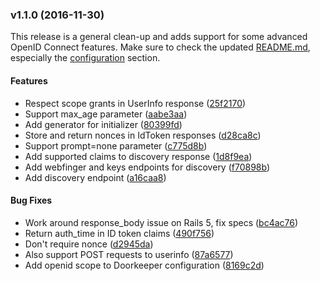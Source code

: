 <a name="v1.1.0"></a>
### v1.1.0 (2016-11-30)

This release is a general clean-up and adds support for some advanced OpenID Connect features.
Make sure to check the updated [README.md](README.md), especially the [configuration](README.md#configuration) section.

#### Features

* Respect scope grants in UserInfo response	 ([25f2170](/../../commit/25f2170))
* Support max_age parameter	 ([aabe3aa](/../../commit/aabe3aa))
* Add generator for initializer	 ([80399fd](/../../commit/80399fd))
* Store and return nonces in IdToken responses	 ([d28ca8c](/../../commit/d28ca8c))
* Support prompt=none parameter	 ([c775d8b](/../../commit/c775d8b))
* Add supported claims to discovery response	 ([1d8f9ea](/../../commit/1d8f9ea))
* Add webfinger and keys endpoints for discovery	 ([f70898b](/../../commit/f70898b))
* Add discovery endpoint	 ([a16caa8](/../../commit/a16caa8))

#### Bug Fixes

* Work around response_body issue on Rails 5, fix specs	 ([bc4ac76](/../../commit/bc4ac76))
* Return auth_time in ID token claims	 ([490f756](/../../commit/490f756))
* Don't require nonce	 ([d2945da](/../../commit/d2945da))
* Also support POST requests to userinfo	 ([87a6577](/../../commit/87a6577))
* Add openid scope to Doorkeeper configuration	 ([8169c2d](/../../commit/8169c2d))
